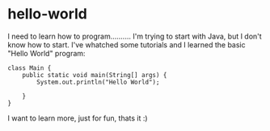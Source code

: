 # hello-world

I need to learn how to program..........
I'm trying to start with Java, but I don't know how to start. I've whatched some tutorials and I learned the basic "Hello World" program:

   

    class Main {
        public static void main(String[] args) {
            System.out.println("Hello World");
      
        }
    }

I want to learn more, just for fun, thats it :)
